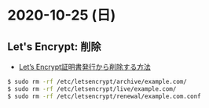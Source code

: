# 2020-10-25 (日)

## Let's Encrypt: 削除

- [Let’s Encrypt証明書発行から削除する方法](https://ex1.m-yabe.com/archives/4670)

~~~bash
$ sudo rm -rf /etc/letsencrypt/archive/example.com/
$ sudo rm -rf /etc/letsencrypt/live/example.com/
$ sudo rm -rf /etc/letsencrypt/renewal/example.com.conf
~~~
